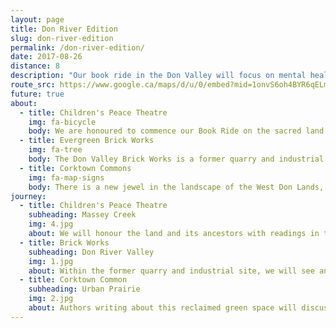 ```yaml
---
layout: page
title: Don River Edition
slug: don-river-edition
permalink: /don-river-edition/
date: 2017-08-26
distance: 8
description: "Our book ride in the Don Valley will focus on mental health, nature and exercise through the lens of literature. Cycling, like reading, exercises the mind and can elevate one’s mood and decrease stress and depression."
route_src: https://www.google.ca/maps/d/u/0/embed?mid=1onvS6oh4BYR6qELmWKliWZ3ooDg
future: true
about:
  - title: Children's Peace Theatre
    img: fa-bicycle
    body: We are honoured to commence our Book Ride on the sacred land of the original people.  Tkaronto, “where the trees stand in water,” is a part of the traditional territory of many nations: the Anishinaabe, the Haudenosaunee, the Wendat, and the Mississaugas of the New Credit. This land is subject to the Dish with One Spoon wampum belt covenant, an agreement between the Haudenosaunee Confederacy and a confederacy of Anishinabek and allied nations to peaceably share and care for the resources around the Great Lakes.
  - title: Evergreen Brick Works
    img: fa-tree
    body: The Don Valley Brick Works is a former quarry and industrial site located in the Don River valley in Toronto, Canada. The Don Valley Brick Works operated for nearly 100 years and provided bricks used to construct many well-known Toronto landmarks, such as Casa Loma, Osgoode Hall, Massey Hall, and the Ontario Legislature. Since the closure of the original factory, the quarry has been converted into a city park which includes a series of naturalized ponds, while the buildings have been restored and opened as an environmentally focused community and cultural centre by Evergreen, a national charity dedicated to restoring nature in urban environments.
  - title: Corktown Commons
    img: fa-map-signs
    body: There is a new jewel in the landscape of the West Don Lands, Corktown Common, a 7.3 hectare park located at the foot of Lower River Street and Bayview Avenue. Situated on former industrial lands, the park has transformed an underutilized brownfield into a spectacular park and community meeting place featuring a lush landscape. With a marsh, sprawling lawns, urban prairies, playground areas, a splash pad and a variety of inviting features like a fireplace, permanent barbeque, large communal picnic tables and washrooms, this spectacular new greenspace is at the heart of an emerging new community.
journey:
  - title: Children's Peace Theatre
    subheading: Massey Creek
    img: 4.jpg
    about: We will honour the land and its ancestors with readings in the natural amphitheatre next to a meadow on the grounds of the Massey Goulding Estate.
  - title: Brick Works
    subheading: Don River Valley
    img: 1.jpg
    about: Within the former quarry and industrial site, we will see and hear about history of the area through the lens of literature.
  - title: Corktown Common
    subheading: Urban Prairie
    img: 2.jpg
    about: Authors writing about this reclaimed green space will discuss their inspiration.
---
```

